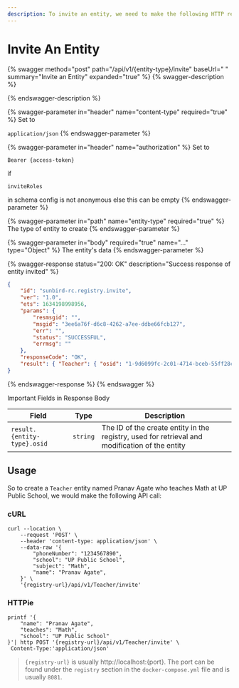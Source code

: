 ```yaml
---
description: To invite an entity, we need to make the following HTTP request
---
```


# Invite An Entity

{% swagger method="post" path="/api/v1/{entity-type}/invite" baseUrl=" " summary="Invite an Entity" expanded="true" %}
{% swagger-description %}

{% endswagger-description %}

{% swagger-parameter in="header" name="content-type" required="true" %}
Set to 

`application/json`
{% endswagger-parameter %}

{% swagger-parameter in="header" name="authorization" %}
Set to 

`Bearer {access-token}`

 if 

`inviteRoles`

 in schema config is not anonymous else this can be empty
{% endswagger-parameter %}

{% swagger-parameter in="path" name="entity-type" required="true" %}
The type of entity to create
{% endswagger-parameter %}

{% swagger-parameter in="body" required="true" name="..." type="Object" %}
The entity's data
{% endswagger-parameter %}

{% swagger-response status="200: OK" description="Success response of entity invited" %}
```json
{
	"id": "sunbird-rc.registry.invite",
	"ver": "1.0",
	"ets": 1634198998956,
	"params": {
		"resmsgid": "",
		"msgid": "3ee6a76f-d6c8-4262-a7ee-ddbe66fcb127",
		"err": "",
		"status": "SUCCESSFUL",
		"errmsg": ""
	},
	"responseCode": "OK",
	"result": { "Teacher": { "osid": "1-9d6099fc-2c01-4714-bceb-55ff28c482f9" } }
}
```
{% endswagger-response %}
{% endswagger %}

Important Fields in Response Body

| Field                       | Type     | Description                                                                                    |
| --------------------------- | -------- | ---------------------------------------------------------------------------------------------- |
| `result.{entity-type}.osid` | `string` | The ID of the create entity in the registry, used for retrieval and modification of the entity |

## Usage

So to create a `Teacher` entity named Pranav Agate who teaches Math at UP Public School, we would make the following API call:

### cURL

```
curl --location \
	--request 'POST' \
	--header 'content-type: application/json' \
	--data-raw '{
		"phoneNumber": "1234567890",
		"school": "UP Public School",
		"subject": "Math",
		"name": "Pranav Agate",
	}' \
	'{registry-url}/api/v1/Teacher/invite'
```

### HTTPie

```
printf '{
    "name": "Pranav Agate",
    "teaches": "Math",
    "school": "UP Public School"
}'| http POST '{registry-url}/api/v1/Teacher/invite' \
 Content-Type:'application/json'
```

> `{registry-url}` is usually http://localhost:{port}. The port can be found under the `registry` section in the `docker-compose.yml` file and is usually `8081`.
